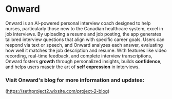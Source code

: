# Onward
Onward is an AI-powered personal interview coach designed to help nurses, particularly those new to the Canadian healthcare system, excel in job interviews. By uploading a resume and job posting, the app generates tailored interview questions that align with specific career goals. Users can respond via text or speech, and Onward analyzes each answer, evaluating how well it matches the job description and resume. With features like video recording, real-time feedback, and complete interview transcriptions, Onward fosters **growth** through personalized insights, builds **confidence**, and helps users masetr the art of **self expression** in interviews. 

### Visit Onward's blog for more information and updates:
(https://sethproject2.wixsite.com/project-2-blog)
